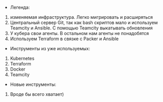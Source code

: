 - Легенда:
1. изменяемая инфраструктура. Легко мигрировать и расширяться
2. Центральный сервер Git, так как bash скриптов мало и используем Teamcity и Ansible. С помощью Teamcity выкатывать обновления
3. У кубера свои агенты. В остальном нам агенты не понадобятся
4. Используем Terraform в связке с Packer и Ansible
- Инструменты из уже используемых:
1. Kubernetes 
2. Terraform
3. Docker
4. Teamcity
- Новые инструменты:
1. Вроде бы всего хватает)








